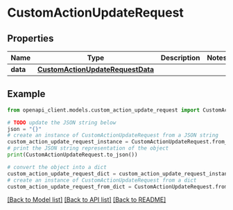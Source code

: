 # CustomActionUpdateRequest


## Properties

Name | Type | Description | Notes
------------ | ------------- | ------------- | -------------
**data** | [**CustomActionUpdateRequestData**](CustomActionUpdateRequestData.md) |  | 

## Example

```python
from openapi_client.models.custom_action_update_request import CustomActionUpdateRequest

# TODO update the JSON string below
json = "{}"
# create an instance of CustomActionUpdateRequest from a JSON string
custom_action_update_request_instance = CustomActionUpdateRequest.from_json(json)
# print the JSON string representation of the object
print(CustomActionUpdateRequest.to_json())

# convert the object into a dict
custom_action_update_request_dict = custom_action_update_request_instance.to_dict()
# create an instance of CustomActionUpdateRequest from a dict
custom_action_update_request_from_dict = CustomActionUpdateRequest.from_dict(custom_action_update_request_dict)
```
[[Back to Model list]](../README.md#documentation-for-models) [[Back to API list]](../README.md#documentation-for-api-endpoints) [[Back to README]](../README.md)


